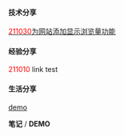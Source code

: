 #### 技术分享
[<font color="red">211030</font>为网站添加显示浏览量功能](./Technology/2021/add-views-function.md)



#### 经验分享

<font color="red">211010</font> link test



#### 生活分享

[demo](./Technology/2021/add-views-function.md)





**笔记** / **DEMO**
